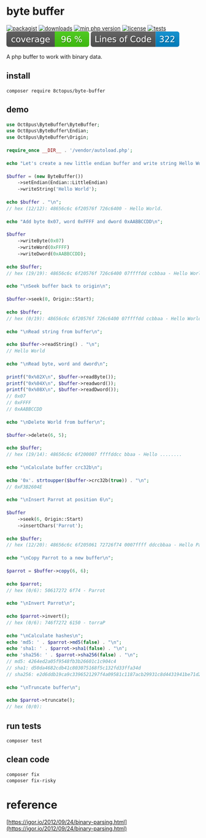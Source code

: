# byte buffer

[![packagist](http://poser.pugx.org/8ctopus/byte-buffer/v)](https://packagist.org/packages/8ctopus/byte-buffer)
[![downloads](http://poser.pugx.org/8ctopus/byte-buffer/downloads)](https://packagist.org/packages/8ctopus/byte-buffer)
[![min php version](http://poser.pugx.org/8ctopus/byte-buffer/require/php)](https://packagist.org/packages/8ctopus/byte-buffer)
[![license](http://poser.pugx.org/8ctopus/byte-buffer/license)](https://packagist.org/packages/8ctopus/byte-buffer)
[![tests](https://github.com/8ctopus/byte-buffer/actions/workflows/tests.yml/badge.svg)](https://github.com/8ctopus/byte-buffer/actions/workflows/tests.yml)
![code coverage badge](https://raw.githubusercontent.com/8ctopus/byte-buffer/image-data/coverage.svg)
![lines of code](https://raw.githubusercontent.com/8ctopus/byte-buffer/image-data/lines.svg)

A php buffer to work with binary data.

## install

    composer require 8ctopus/byte-buffer

## demo

```php
use Oct8pus\ByteBuffer\ByteBuffer;
use Oct8pus\ByteBuffer\Endian;
use Oct8pus\ByteBuffer\Origin;

require_once __DIR__ . '/vendor/autoload.php';

echo "Let's create a new little endian buffer and write string Hello World\n";

$buffer = (new ByteBuffer())
    ->setEndian(Endian::LittleEndian)
    ->writeString('Hello World');

echo $buffer . "\n";
// hex (12/12): 48656c6c 6f20576f 726c6400 - Hello World.

echo "Add byte 0x07, word 0xFFFF and dword 0xAABBCCDD\n";

$buffer
    ->writeByte(0x07)
    ->writeWord(0xFFFF)
    ->writeDword(0xAABBCCDD);

echo $buffer;
// hex (19/19): 48656c6c 6f20576f 726c6400 07ffffdd ccbbaa - Hello World........

echo "\nSeek buffer back to origin\n";

$buffer->seek(0, Origin::Start);

echo $buffer;
// hex (0/19): 48656c6c 6f20576f 726c6400 07ffffdd ccbbaa - Hello World........

echo "\nRead string from buffer\n";

echo $buffer->readString() . "\n";
// Hello World

echo "\nRead byte, word and dword\n";

printf("0x%02X\n", $buffer->readByte());
printf("0x%04X\n", $buffer->readword());
printf("0x%08X\n", $buffer->readDword());
// 0x07
// 0xFFFF
// 0xAABBCCDD

echo "\nDelete World from buffer\n";

$buffer->delete(6, 5);

echo $buffer;
// hex (19/14): 48656c6c 6f200007 ffffddcc bbaa - Hello ........

echo "\nCalculate buffer crc32b\n";

echo '0x'. strtoupper($buffer->crc32b(true)) . "\n";
// 0xF3B2604E

echo "\nInsert Parrot at position 6\n";

$buffer
    ->seek(6, Origin::Start)
    ->insertChars('Parrot');

echo $buffer;
// hex (12/20): 48656c6c 6f205061 72726f74 0007ffff ddccbbaa - Hello Parrot........

echo "\nCopy Parrot to a new buffer\n";

$parrot = $buffer->copy(6, 6);

echo $parrot;
// hex (0/6): 50617272 6f74 - Parrot

echo "\nInvert Parrot\n";

echo $parrot->invert();
// hex (0/6): 746f7272 6150 - torraP

echo "\nCalculate hashes\n";
echo 'md5: ' . $parrot->md5(false) . "\n";
echo 'sha1: ' . $parrot->sha1(false) . "\n";
echo 'sha256: ' . $parrot->sha256(false) . "\n";
// md5: 4264ed2a05f9548fb3b26601c1c904c4
// sha1: d50da4682cdb41c803075168f5c132fd33ffa34d
// sha256: e2d6ddb19ca9c3396521297f4a09581c1187acb29931c8d4431941be71d2215c

echo "\nTruncate buffer\n";

echo $parrot->truncate();
// hex (0/0):
```

## run tests

    composer test

## clean code

    composer fix
    composer fix-risky

# reference

[https://igor.io/2012/09/24/binary-parsing.html](https://igor.io/2012/09/24/binary-parsing.html)
